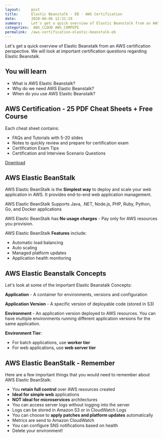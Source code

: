 ```yaml
---
layout:     post
title:      Elastic Beanstalk - EB - AWS Certification
date:       2020-06-06 12:31:19
summary:    Let's get a quick overview of Elastic Beanstalk from an AWS certification perspective. We will look at important certification questions regarding Elastic Beanstalk. 
categories:  AWS_CLOUD AWS_COMPUTE
permalink:  /aws-certification-elastic-beanstalk-eb
---
```


Let's get a quick overview of Elastic Beanstalk from an AWS certification perspective. We will look at important certification questions regarding Elastic Beanstalk.

## You will learn
- What is AWS Elastic Beanstalk?
- Why do we need AWS Elastic Beanstalk?
- When do you use AWS Elastic Beanstalk?

## AWS Certification - 25 PDF Cheat Sheets + Free Course

Each cheat sheet contains:
- FAQs and Tutorials with 5-20 slides
- Notes to quickly review and prepare for certification exam
- Certification Exam Tips
- Certification and Interview Scenario Questions

<div>
 <a href="https://links.in28minutes.com/cloud-in28minutes-teachable-free-link" target="_blank" class="button instagram">Download</a>
</div>

## AWS Elastic BeanStalk

AWS Elastic BeanStalk is the **Simplest way** to deploy and scale your web application in AWS. It provides end-to-end web application management.

AWS Elastic BeanStalk Supports Java, .NET, Node.js, PHP, Ruby, Python, Go, and Docker applications

AWS Elastic BeanStalk has **No usage charges** - Pay only for AWS resources you provision.

AWS Elastic BeanStalk **Features** include:
- Automatic load balancing 
- Auto scaling
- Managed platform updates 
- Application health monitoring

## AWS Elastic Beanstalk Concepts

Let's look at some of the important Elastic Beanstalk Concepts:

**Application** - A container for environments, versions and configuration

**Application Version** - A specific version of deployable code (stored in S3)

**Environment** - An application version deployed to AWS resources. You can have multiple environments running different application versions for the same application.

**Environment Tier**:
- For batch applications, use **worker tier**
- For web applications, use **web server tier**

## AWS Elastic BeanStalk - Remember

Here are a few important things that you would need to remember about AWS Elastic BeanStalk:
- You **retain full control** over AWS resources created
- **Ideal for simple web** applications
- **NOT ideal for microservices** architectures
- You can access server logs without logging into the server
- Logs can be stored in Amazon S3 or in CloudWatch Logs
- You can choose to **apply patches and platform updates** automatically
- Metrics are send to Amazon CloudWatch
- You can configure SNS notifications based on health
- Delete your environment!
